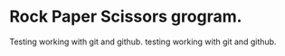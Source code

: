 # Rock Paper Scissors grogram.

Testing working with git and github.
testing working with git and github.

